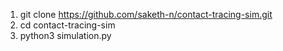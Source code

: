 1. git clone https://github.com/saketh-n/contact-tracing-sim.git
2. cd contact-tracing-sim
3. python3 simulation.py
